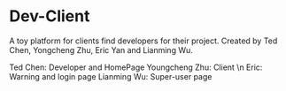 # Dev-Client
A toy platform for clients find developers for their project.
Created by Ted Chen, Yongcheng Zhu, Eric Yan and Lianming Wu.


Ted Chen: Developer and HomePage
Youngcheng Zhu: Client \n
Eric: Warning and login page
Lianming Wu: Super-user page

